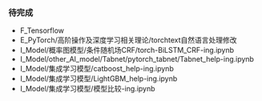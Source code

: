 

### 待完成
* F_Tensorflow
* E_PyTorch/高阶操作及深度学习相关理论/torchtext自然语言处理修改
* I_Model/概率图模型/条件随机场CRF/torch-BiLSTM_CRF-ing.ipynb
* I_Model/other_AI_model/Tabnet/pytorch_tabnet/Tabnet_help-ing.ipynb
* I_Model/集成学习模型/catboost_help-ing.ipynb
* I_Model/集成学习模型/LightGBM_help-ing.ipynb
* I_Model/集成学习模型/模型比较-ing.ipynb